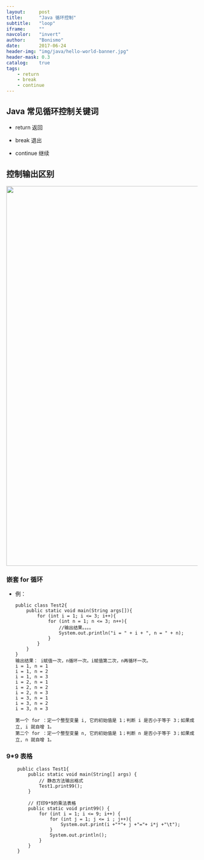 ```yaml
---
layout:     post
title:      "Java 循环控制"
subtitle:   "loop"
iframe:     ""
navcolor:   "invert"
author:     "Bonismo"
date:       2017-06-24
header-img: "img/java/hello-world-banner.jpg"
header-mask: 0.3
catalog:    true
tags:
    - return
    - break
    - continue
---
```


## Java 常见循环控制关键词

- return 返回

- break 退出

- continue 继续

## 控制输出区别


<div>
    <img src="https://github.com/StayHungryStayFoolish/stayhungrystayfoolish.github.io/blob/master/img/java/loop.png?raw=true" height="1000" width="1300" />
</div>


### 嵌套 for 循环

- 例：

      public class Test2{
          public static void main(String args[]){
              for (int i = 1; i <= 3; i++){
                  for (int n = 1; n <= 3; n++){
                      //输出结果。。。。
                      System.out.println("i = " + i + ", n = " + n);
                  }
              }
          }
      }
      输出结果： i赋值一次，n循环一次。i赋值第二次，n再循环一次。
      i = 1, n = 1
      i = 1, n = 2
      i = 1, n = 3
      i = 2, n = 1
      i = 2, n = 2
      i = 2, n = 3
      i = 3, n = 1
      i = 3, n = 2
      i = 3, n = 3

      第一个 for ：定一个整型变量 i, 它的初始值是 1；判断 i 是否小于等于 3；如果成立, i 就自增 1。
      第二个 for ：定一个整型变量 n, 它的初始值是 1；判断 n 是否小于等于 3；如果成立, n 就自增 1。


### 9*9 表格

        public class Test1{
            public static void main(String[] args) {
                // 静态方法输出格式
                Test1.print99();
            }

            // 打印9*9的乘法表格
            public static void print99() {
                for (int i = 1; i <= 9; i++) {
                    for (int j = 1; j <= i ; j++){
                        System.out.print(i +"*"+ j +"="+ i*j +"\t");
                    }
                    System.out.println();
                }
            }
        }


